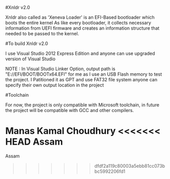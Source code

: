 #Xnldr v2.0

Xnldr also called as 'Xeneva Loader' is an EFI-Based bootloader which boots the entire kernel
As like every bootloader, it collects necessary information from UEFI firmware and creates an
information structure that needed to be passed to the kernel. 

#To build Xnldr v2.0 

I use Visual Studio 2012 Express Edition
and anyone can use upgraded version of Visual Studio

NOTE : In Visual Studio Linker Option, output path is "E://EFI/BOOT/BOOTx64.EFI" for me as
I use an USB Flash memory to test the project. I Patitioned it as GPT and use FAT32 file system
anyone can specify their own output location in the project

#Toolchain

For now, the project is only compatible with Microsoft toolchain, in future the project will be
compatible with GCC and other compilers.

 
Manas Kamal Choudhury
<<<<<<< HEAD
Assam
=======
Assam
>>>>>>> dfdf2a119c80003a5ebb81cc073bbc5992206fd1
